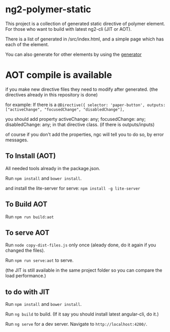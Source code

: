 # ng2-polymer-static

This project is a collection of generated static directive of polymer element.
For those who want to build with latest ng2-cli (JIT or AOT).

There is a list of generated in /src/index.html, and a simple page which has each of the element.

You can also generate for other elements by using the [generator](https://github.com/hydraslay/ng2-polymer-static-gen)


# AOT compile is available 

if you make new directive files they need to modify after generated.
(the directives already in this repository is done)

for example:
If there is a 
`@Directive({
    selector: 'paper-button',
    outputs: ["activeChange", "focusedChange", "disabledChange"],`

you should add property 
  activeChange: any;
  focusedChange: any;
  disabledChange: any;
in that directive class. (if there is outputs/inputs)

of course if you don't add the properties, ngc will tell you to do so, by error messages.

## To Install (AOT)

All needed tools already in the package.json.

Run `npm install` and `bower install`.

and install the lite-server for serve:
`npm install -g lite-server`

## To Build AOT

Run `npm run build:aot`

## To serve AOT

Run `node copy-dist-files.js` only once (aleady done, do it again if you changed the files).

Run `npm run serve:aot` to serve.

(the JIT is still available in the same project folder so you can compare the load performance.)


## to do with JIT

Run `npm install` and `bower install`.

Run `ng build` to build.
(If it say you should install latest angular-cli, do it.)

Run `ng serve` for a dev server. Navigate to `http://localhost:4200/`. 


